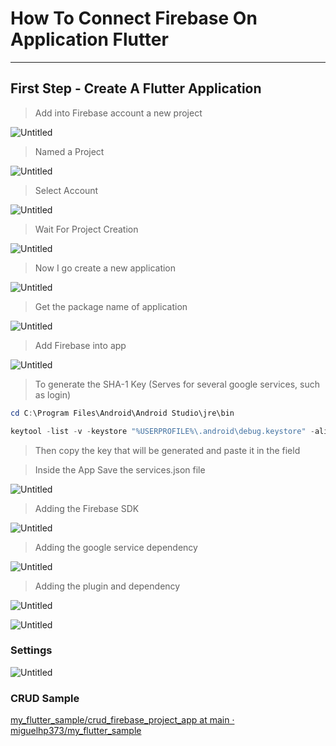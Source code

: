 # How To Connect Firebase On Application Flutter

---

## First Step - Create A Flutter Application

> Add into Firebase account a new project

![Untitled](git_files/Untitled.png)

> Named a Project

![Untitled](git_files/Untitled%201.png)

> Select Account

![Untitled](git_files/Untitled%202.png)

> Wait For Project Creation 

![Untitled](git_files/Untitled%203.png)

> Now I go create a new application

![Untitled](git_files/Untitled%204.png)

> Get the package name of application

![Untitled](git_files/Untitled%205.png)

> Add Firebase into app

![Untitled](git_files/Untitled%206.png)

> To generate the SHA-1 Key (Serves for several google services, such as login)

```powershell
cd C:\Program Files\Android\Android Studio\jre\bin

keytool -list -v -keystore "%USERPROFILE%\.android\debug.keystore" -alias androiddebugkey -storepass android -keypass android
```

> Then copy the key that will be generated and paste it in the field

> Inside the App Save the services.json file

![Untitled](git_files/Untitled%207.png)

> Adding the Firebase SDK

![Untitled](git_files/Untitled%208.png)

> Adding the google service dependency

![Untitled](git_files/Untitled%209.png)

> Adding the plugin and dependency

![Untitled](git_files/Untitled%2010.png)

![Untitled](git_files/Untitled%2011.png)

### Settings

![Untitled](git_files/Untitled%2012.png)

### CRUD Sample

[my_flutter_sample/crud_firebase_project_app at main · miguelhp373/my_flutter_sample](https://github.com/miguelhp373/my_flutter_sample/tree/main/crud_firebase_project_app)